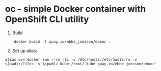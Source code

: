 # oc - simple Docker container with OpenShift CLI utility

1. Build

```
    docker build -t quay.io/ebbe_jonsson/ebxoc .
```

2. Set up alias:

```
alias oc='docker run --rm -ti -v /etc/hosts:/etc/hosts:ro -v $(pwd):/files -v $(pwd)/.kube:/root/.kube quay.io/ebbe_jonsson/ebxoc'
```
